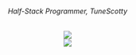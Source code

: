 <h6 align="center" font-size: xx-large;">
    Half-Stack Programmer, TuneScotty
  </h6>
<div align="center">
  <a href="https://skillicons.dev">
    <img src="https://skillicons.dev/icons?i=robloxstudio,js,html,css,lua,cs" />
    <br />
    <img src="https://skillicons.dev/icons?i=php,py,perl">
  </a>
</div>

